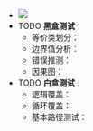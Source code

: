 - ![](http://www.plantuml.com/plantuml/svg/SoWkIImgoStCIybDBE3Yqb9ujhNxnVgfpwRjVBPvAfUMLhp2oxapdpKqGeI10a2H9xjsFTs-zDdY1g0WHEJ5keNFrqr_DcVNYtsjJxjMGhGyxMXxDcy2s8odNIiGPZYa0Ys3MWW0)
- TODO **黑盒测试**：
	- 等价类划分：
	- 边界值分析：
	- 错误推测：
	- 因果图：
- TODO **白盒测试**：
	- 逻辑覆盖：
	- 循环覆盖：
	- 基本路径测试：